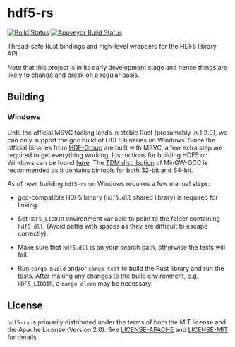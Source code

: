 # hdf5-rs

[![Build Status](https://img.shields.io/travis/aldanor/hdf5-rs.svg)](https://travis-ci.org/aldanor/hdf5-rs) [![Appveyor Build Status](https://img.shields.io/appveyor/ci/aldanor/hdf5-rs.svg)](https://ci.appveyor.com/project/aldanor/hdf5-rs)

Thread-safe Rust bindings and high-level wrappers for the HDF5 library API.

Note that this project is in its early development stage and hence things are likely to change
and break on a regular basis.

## Building

### Windows

Until the official MSVC tooling lands in stable Rust (presumably in 1.2.0), we can only support the
gcc build of HDF5 binaries on Windows. Since the official binaries from
[HDF-Group](http://www.hdfgroup.org/) are built with MSVC, a few extra step are required to get
everything working. Instructions for building HDF5 on Windows can be found
[here](http://www.hdfgroup.org/HDF5/release/cmakebuild.html). The
[TDM distribution](http://tdm-gcc.tdragon.net/) of MinGW-GCC is recommended as it contains bintools
for both 32-bit and 64-bit.

As of now, building `hdf5-rs` on Windows requires a few manual steps:

- gcc-compatible HDF5 binary (`hdf5.dll` shared library) is required for linking.

- Set `HDF5_LIBDIR` environment variable to point to the folder containing `hdf5.dll`. (Avoid paths
  with spaces as they are difficult to escape correctly).

- Make sure that `hdf5.dll` is on your search path, otherwise the tests will fail.

- Run `cargo build` and/or `cargo test` to build the Rust library and run the tests. After making
  any changes to the build environment, e.g. `HDF5_LIBDIR`, a `cargo clean` may be necessary.

## License

`hdf5-rs` is primarily distributed under the terms of both the MIT license and the
Apache License (Version 2.0). See [LICENSE-APACHE](LICENSE-APACHE) and
[LICENSE-MIT](LICENSE-MIT) for details.
